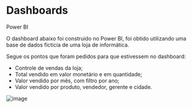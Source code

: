 # Dashboards
Power BI 

O dashboard abaixo foi construido no Power BI, foi obtido utilizando uma base de dados ficticia de uma loja de informática. 

Segue os pontos que foram pedidos para que estivessem no dashboard: 

- Controle de vendas da loja; 
- Total vendido em valor monetário e em quantidade;
- Valor vendido por mês, com filtro por ano;
- Valor vendido por produto, vendedor, gerente e cidade.


![image](https://user-images.githubusercontent.com/81380786/182764909-0e2f0522-ac99-4b6c-bae7-cf68edd4ddb5.png)

